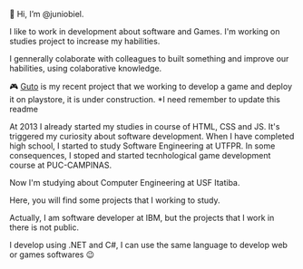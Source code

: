 👋 Hi, I’m @juniobiel.

I like to work in development about software and Games. I'm working on studies project to increase my habilities.

I gennerally colaborate with colleagues to built something and improve our habilities, using colaborative knowledge.

🎮 [Guto](https://github.com/juniobiel/Guto)   is my recent project that we working to develop a game and deploy it on playstore, it is under construction. *I need remember to update this readme

At 2013 I already started my studies in course of HTML, CSS and JS. It's triggered my curiosity about software development. When I have completed high school, I started to study Software Engineering at UTFPR. In some consequences, I stoped and started tecnhological game development course at PUC-CAMPINAS.

Now I'm studying about Computer Engineering at USF Itatiba.

Here, you will find some projects that I working to study.

Actually, I am software developer at IBM, but the projects that I work in there is not public.

I develop using .NET and C#, I can use the same language to develop web or games softwares 😉
